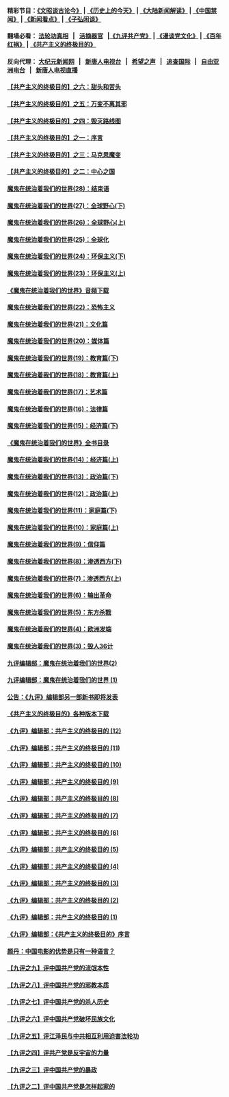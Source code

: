 #### 精彩节目：[《文昭谈古论今》](http://155.138.205.71/wenzhao) | [《历史上的今天》](http://155.138.205.71/today-in-history) | [《大陆新闻解读》](http://155.138.205.71/ntdtv-comedy) | [《中国禁闻》](http://155.138.205.71/ntdtv-news) | [《新闻看点》](http://155.138.205.71/news-insight) | [《子弘闲谈》](http://155.138.205.71/zihongxiantan/) 

 #### 翻墙必看： [法轮功真相](http://155.138.205.71:10000/videos/truth.html) &nbsp;&nbsp;|&nbsp;&nbsp; [活摘器官](http://155.138.205.71:10000/videos/res/Organs/) &nbsp;&nbsp;|[《九评共产党》](http://155.138.205.71:10000/videos/jiuping) | [《漫谈党文化》](http://155.138.205.71:10000/videos/mtdwh) | [《百年红祸》](http://155.138.205.71:10000/videos/bnhh) | [《共产主义的终极目的》](http://155.138.205.71:10000/videos/res/zjmd) 

 #### 反向代理： [大纪元新闻网](http://155.138.205.71:10080/) &nbsp;&nbsp;|&nbsp;&nbsp; [新唐人电视台](http://155.138.205.71:8000/) &nbsp;&nbsp;|&nbsp;&nbsp; [希望之声](http://155.138.205.71:8200/) &nbsp;&nbsp;|&nbsp;&nbsp; [追查国际](http://155.138.205.71:10010/) &nbsp;&nbsp;|&nbsp;&nbsp; [自由亚洲电台](http://155.138.205.71:9800/) &nbsp;&nbsp;|&nbsp;&nbsp; [新唐人电视直播](http://155.138.205.71/) 

#### [【共产主义的终极目的】之六：甜头和苦头](../pages/nsc422/n11096971.md?t=03081837) 

#### [【共产主义的终极目的】之五：万变不离其邪](../pages/nsc422/n11091285.md?t=03081837) 

#### [【共产主义的终极目的】之四：毁灭路线图](../pages/nsc422/n11086284.md?t=03081837) 

#### [【共产主义的终极目的】之一：序言](../pages/nsc422/n11086077.md?t=03081837) 

#### [【共产主义的终极目的】之三：马克思魔变](../pages/nsc422/n11061941.md?t=03081837) 

#### [【共产主义的终极目的】之二：中心之国](../pages/nsc422/n11047728.md?t=03081837) 

#### [魔鬼在统治着我们的世界(28)：结束语](../pages/nsc422/n10936246.md?t=03081837) 

#### [魔鬼在统治着我们的世界(27)：全球野心(下)](../pages/nsc422/n10928319.md?t=03081837) 

#### [魔鬼在统治着我们的世界(26)：全球野心(上)](../pages/nsc422/n10900318.md?t=03081837) 

#### [魔鬼在统治着我们的世界(25)：全球化](../pages/nsc422/n10788205.md?t=03081837) 

#### [魔鬼在统治着我们的世界(24)：环保主义(下)](../pages/nsc422/n10695307.md?t=03081837) 

#### [魔鬼在统治着我们的世界(23)：环保主义(上)](../pages/nsc422/n10688613.md?t=03081837) 

#### [《魔鬼在统治着我们的世界》音频下载](../pages/nsc422/n10635553.md?t=03081837) 

#### [魔鬼在统治着我们的世界(22)：恐怖主义](../pages/nsc422/n10614727.md?t=03081837) 

#### [魔鬼在统治着我们的世界(21)：文化篇](../pages/nsc422/n10597706.md?t=03081837) 

#### [魔鬼在统治着我们的世界(20)：媒体篇](../pages/nsc422/n10586579.md?t=03081837) 

#### [魔鬼在统治着我们的世界(19)：教育篇(下)](../pages/nsc422/n10564808.md?t=03081837) 

#### [魔鬼在统治着我们的世界(18)：教育篇(上)](../pages/nsc422/n10526970.md?t=03081837) 

#### [魔鬼在统治着我们的世界(17)：艺术篇](../pages/nsc422/n10499093.md?t=03081837) 

#### [魔鬼在统治着我们的世界(16)：法律篇](../pages/nsc422/n10485969.md?t=03081837) 

#### [魔鬼在统治着我们的世界(15)：经济篇(下)](../pages/nsc422/n10469975.md?t=03081837) 

#### [《魔鬼在统治着我们的世界》全书目录](../pages/nsc422/n10464261.md?t=03081837) 

#### [魔鬼在统治着我们的世界(14)：经济篇(上)](../pages/nsc422/n10457370.md?t=03081837) 

#### [魔鬼在统治着我们的世界(13)：政治篇(下)](../pages/nsc422/n10448270.md?t=03081837) 

#### [魔鬼在统治着我们的世界(12)：政治篇(上)](../pages/nsc422/n10444576.md?t=03081837) 

#### [魔鬼在统治着我们的世界(11)：家庭篇(下)](../pages/nsc422/n10440961.md?t=03081837) 

#### [魔鬼在统治着我们的世界(10)：家庭篇(上)](../pages/nsc422/n10435448.md?t=03081837) 

#### [魔鬼在统治着我们的世界(9)：信仰篇](../pages/nsc422/n10432159.md?t=03081837) 

#### [魔鬼在统治着我们的世界(8)：渗透西方(下)](../pages/nsc422/n10429603.md?t=03081837) 

#### [魔鬼在统治着我们的世界(7)：渗透西方(上)](../pages/nsc422/n10426013.md?t=03081837) 

#### [魔鬼在统治着我们的世界(6)：输出革命](../pages/nsc422/n10421536.md?t=03081837) 

#### [魔鬼在统治着我们的世界(5)：东方杀戮](../pages/nsc422/n10417707.md?t=03081837) 

#### [魔鬼在统治着我们的世界(4)：欧洲发端](../pages/nsc422/n10414890.md?t=03081837) 

#### [魔鬼在统治着我们的世界(3)：毁人36计](../pages/nsc422/n10411583.md?t=03081837) 

#### [九评编辑部：魔鬼在统治着我们的世界(2)](../pages/nsc422/n10410036.md?t=03081837) 

#### [九评编辑部：魔鬼在统治着我们的世界 (1)](../pages/nsc422/n10406825.md?t=03081837) 

#### [公告：《九评》编辑部另一部新书即将发表](../pages/nsc422/n10405104.md?t=03081837) 

#### [《共产主义的终极目的》各种版本下载](../pages/nsc422/n10022138.md?t=03081837) 

#### [《九评》编辑部：共产主义的终极目的 (12)](../pages/nsc422/n9933272.md?t=03081837) 

#### [《九评》编辑部：共产主义的终极目的 (11)](../pages/nsc422/n9924973.md?t=03081837) 

#### [《九评》编辑部：共产主义的终极目的 (10)](../pages/nsc422/n9920883.md?t=03081837) 

#### [《九评》编辑部：共产主义的终极目的 (9)](../pages/nsc422/n9916363.md?t=03081837) 

#### [《九评》编辑部：共产主义的终极目的 (8)](../pages/nsc422/n9912488.md?t=03081837) 

#### [《九评》编辑部：共产主义的终极目的 (7)](../pages/nsc422/n9901176.md?t=03081837) 

#### [《九评》编辑部：共产主义的终极目的 (6)](../pages/nsc422/n9899359.md?t=03081837) 

#### [《九评》编辑部：共产主义的终极目的 (5)](../pages/nsc422/n9893174.md?t=03081837) 

#### [《九评》编辑部：共产主义的终极目的 (4)](../pages/nsc422/n9891246.md?t=03081837) 

#### [《九评》编辑部：共产主义的终极目的 (3)](../pages/nsc422/n9879879.md?t=03081837) 

#### [《九评》编辑部：共产主义的终极目的 (2)](../pages/nsc422/n9876205.md?t=03081837) 

#### [《九评》编辑部：共产主义的终极目的 (1)](../pages/nsc422/n9865857.md?t=03081837) 

#### [《九评》编辑部：《共产主义的终极目的》序言](../pages/nsc422/n9862666.md?t=03081837) 

#### [颜丹：中国电影的优势是只有一种语言？](../pages/nsc422/n9583062.md?t=03081837) 

#### [【九评之九】评中国共产党的流氓本性](../pages/nsc422/n737542.md?t=03081837) 

#### [【九评之八】评中国共产党的邪教本质](../pages/nsc422/n735942.md?t=03081837) 

#### [【九评之七】评中国共产党的杀人历史](../pages/nsc422/n733806.md?t=03081837) 

#### [【九评之六】评中国共产党破坏民族文化](../pages/nsc422/n731667.md?t=03081837) 

#### [【九评之五】评江泽民与中共相互利用迫害法轮功](../pages/nsc422/n730058.md?t=03081837) 

#### [【九评之四】评共产党是反宇宙的力量](../pages/nsc422/n727814.md?t=03081837) 

#### [【九评之三】评中国共产党的暴政](../pages/nsc422/n725597.md?t=03081837) 

#### [【九评之二】评中国共产党是怎样起家的](../pages/nsc422/n723946.md?t=03081837) 

